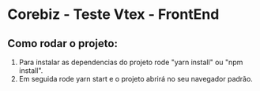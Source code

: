 # Corebiz - Teste Vtex - FrontEnd

## Como rodar o projeto:

1. Para instalar as dependencias do projeto rode "yarn install" ou "npm install".
2. Em seguida rode yarn start e o projeto abrirá no seu navegador padrão.
